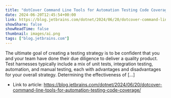 ```yaml
---
title: "dotCover Command Line Tools for Automation Testing Code Coverage"
date: 2024-06-20T12:45:54+00:00
link: https://blog.jetbrains.com/dotnet/2024/06/20/dotcover-command-line-tools-for-automation-testing-code-coverage/
showShare: false
showReadTime: false
thumbnail: images/ai.png
tags: ["blog.jetbrains.com"]
---
```

The ultimate goal of creating a testing strategy is to be confident that you and your team have done their due diligence to deliver a quality product. Test harnesses typically include a mix of unit tests, integration testing, automation, and manual testing, each with advantages and disadvantages for your overall strategy. Determining the effectiveness of […]

- Link to article: https://blog.jetbrains.com/dotnet/2024/06/20/dotcover-command-line-tools-for-automation-testing-code-coverage/